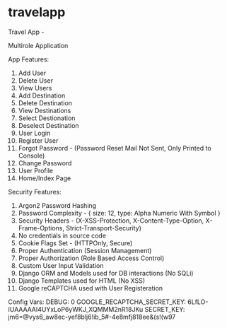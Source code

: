 # travelapp

Travel App - 

Multirole Application

App Features:
1.  Add User
2.  Delete User
3.  View Users
4.  Add Destination
5.  Delete Destination
6.  View Destinations
7.  Select Destionation
8.  Deselect Destination
9.  User Login
10. Register User
11. Forgot Password - (Password Reset Mail Not Sent, Only Printed to Console)
12. Change Password
13. User Profile
14. Home/Index Page

Security Features:
1.  Argon2 Password Hashing
2.  Password Complexity - { size: 12, type: Alpha Numeric With Symbol }
3.  Security Headers - (X-XSS-Protection, X-Content-Type-Option, X-Frame-Options, Strict-Transport-Security)
4.  No credentials in source code
5.  Cookie Flags Set - (HTTPOnly, Secure)
6.  Proper Authentication (Session Management)
7.  Proper Authorization (Role Based Access Control)
8.  Custom User Input Validation
9.  Django ORM and Models used for DB interactions (No SQLi)
10. Django Templates used for HTML (No XSS)
11. Google reCAPTCHA used with User Registeration

Config Vars:
DEBUG: 0
GOOGLE_RECAPTCHA_SECRET_KEY: 6LfLO-IUAAAAAI4UYxLoP6yWKJ_XQMMM2nR18JKu
SECRET_KEY: jm6=@vys6_aw8ec-yef8blj6!ib_5#-4e8mfj818ee&(s!(w97
